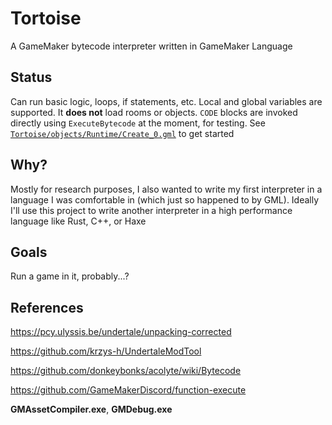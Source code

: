 # Tortoise
A GameMaker bytecode interpreter written in GameMaker Language

## Status
Can run basic logic, loops, if statements, etc. Local and global variables are supported. It **does not** load rooms or objects. `CODE` blocks are invoked directly using `ExecuteBytecode` at the moment, for testing. See [`Tortoise/objects/Runtime/Create_0.gml`](https://github.com/nommiin/Tortoise/blob/master/Tortoise/objects/Runtime/Create_0.gml) to get started

## Why?
Mostly for research purposes, I also wanted to write my first interpreter in a language I was comfortable in (which just so happened to by GML). Ideally I'll use this project to write another interpreter in a high performance language like Rust, C++, or Haxe 

## Goals
Run a game in it, probably...?

## References
https://pcy.ulyssis.be/undertale/unpacking-corrected

https://github.com/krzys-h/UndertaleModTool

https://github.com/donkeybonks/acolyte/wiki/Bytecode

https://github.com/GameMakerDiscord/function-execute

**GMAssetCompiler.exe**, **GMDebug.exe**
